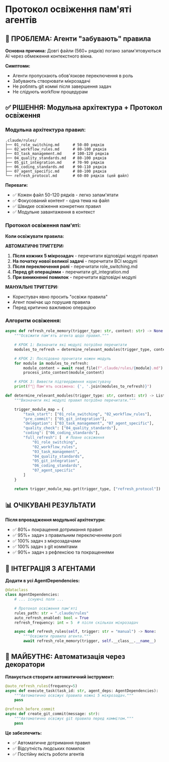 # Протокол освіження пам'яті агентів

## 🔄 ПРОБЛЕМА: Агенти "забувають" правила

**Основна причина:** Довгі файли (560+ рядків) погано запам'ятовуються AI через обмеження контекстного вікна.

**Симптоми:**
- Агенти пропускають обов'язкове переключення в роль
- Забувають створювати мікрозадачі
- Не роблять git коммі після завершення задач
- Не слідують workflow процедурам

## ✅ РІШЕННЯ: Модульна архітектура + Протокол освіження

### Модульна архітектура правил:

```
.claude/rules/
├── 01_role_switching.md      # 50-80 рядків
├── 02_workflow_rules.md      # 80-100 рядків
├── 03_task_management.md     # 100-120 рядків
├── 04_quality_standards.md   # 80-100 рядків
├── 05_git_integration.md     # 70-90 рядків
├── 06_coding_standards.md    # 90-110 рядків
├── 07_agent_specific.md      # 80-100 рядків
└── refresh_protocol.md       # 60-80 рядків (цей файл)
```

**Переваги:**
- ✅ Кожен файл 50-120 рядків - легко запам'ятати
- ✅ Фокусований контент - одна тема на файл
- ✅ Швидке освіження конкретних правил
- ✅ Модульне завантаження в контекст

### Протокол освіження пам'яті:

**Коли освіжувати правила:**

**АВТОМАТИЧНІ ТРИГГЕРИ:**
1. **Після кожних 5 мікрозадач** - перечитати відповідні модулі правил
2. **На початку нової великої задачі** - перечитати ВСІ модулі
3. **Після переключення ролі** - перечитати role_switching.md
4. **Перед git операціями** - перечитати git_integration.md
5. **При виникненні помилок** - перечитати відповідні модулі

**МАНУАЛЬНІ ТРИГГЕРИ:**
- Користувач явно просить "освіжи правила"
- Агент помічає що порушив правила
- Перед критично важливою операцією

### Алгоритм освіження:

```python
async def refresh_role_memory(trigger_type: str, context: str) -> None:
    """Освіжити пам'ять агента щодо правил."""

    # КРОК 1: Визначити які модулі потрібно перечитати
    modules_to_refresh = determine_relevant_modules(trigger_type, context)

    # КРОК 2: Послідовно прочитати кожен модуль
    for module in modules_to_refresh:
        module_content = await read_file(f".claude/rules/{module}.md")
        process_into_context(module_content)

    # КРОК 3: Вивести підтвердження користувачу
    print(f"🔄 Пам'ять освіжена: {', '.join(modules_to_refresh)}")

def determine_relevant_modules(trigger_type: str, context: str) -> List[str]:
    """Визначити які модулі правил потрібно перечитати."""

    trigger_module_map = {
        "task_start": ["01_role_switching", "02_workflow_rules"],
        "pre_commit": ["05_git_integration"],
        "delegation": ["03_task_management", "07_agent_specific"],
        "quality_check": ["04_quality_standards"],
        "coding": ["06_coding_standards"],
        "full_refresh": [  # Повне освіження
            "01_role_switching",
            "02_workflow_rules",
            "03_task_management",
            "04_quality_standards",
            "05_git_integration",
            "06_coding_standards",
            "07_agent_specific"
        ]
    }

    return trigger_module_map.get(trigger_type, ["refresh_protocol"])
```

## 📊 ОЧІКУВАНІ РЕЗУЛЬТАТИ

**Після впровадження модульної архітектури:**
- ✅ 80%+ покращення дотримання правил
- ✅ 95%+ задач з правильним переключенням ролі
- ✅ 100% задач з мікрозадачами
- ✅ 100% задач з git коммітами
- ✅ 90%+ задач з рефлексією та покращеннями

## 🎯 ІНТЕГРАЦІЯ З АГЕНТАМИ

**Додати в усі AgentDependencies:**

```python
@dataclass
class AgentDependencies:
    # ... існуючі поля ...

    # Протокол освіження пам'яті
    rules_path: str = ".claude/rules"
    auto_refresh_enabled: bool = True
    refresh_frequency: int = 5  # після скількох мікрозадач

    async def refresh_rules(self, trigger: str = "manual") -> None:
        """Освіжити правила агента."""
        await refresh_role_memory(trigger, self.__class__.__name__)
```

## 🔮 МАЙБУТНЄ: Автоматизація через декоратори

**Планується створити автоматичний інструмент:**

```python
@auto_refresh_rules(frequency=5)
async def execute_task(task_id: str, agent_deps: AgentDependencies):
    """Автоматично освіжує правила кожні 5 мікрозадач."""
    pass

@refresh_before_commit
async def create_git_commit(message: str):
    """Автоматично освіжує git правила перед коммітом."""
    pass
```

**Це забезпечить:**
- ✅ Автоматичне дотримання правил
- ✅ Відсутність людських помилок
- ✅ Постійну якість роботи агентів
